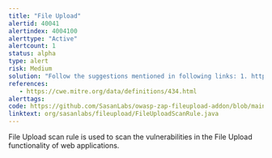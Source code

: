 ```yaml
---
title: "File Upload"
alertid: 40041
alertindex: 4004100
alerttype: "Active"
alertcount: 1
status: alpha
type: alert
risk: Medium
solution: "Follow the suggestions mentioned in following links: 1. https://portswigger.net/kb/issues/00500980_file-upload-functionality 2. https://www.youtube.com/watch?v=CmF9sEyKZNo"
references:
   - https://cwe.mitre.org/data/definitions/434.html
alerttags: 
code: https://github.com/SasanLabs/owasp-zap-fileupload-addon/blob/main/src/main/java/org/sasanlabs/fileupload/FileUploadScanRule.java
linktext: org/sasanlabs/fileupload/FileUploadScanRule.java
---
```

File Upload scan rule is used to scan the vulnerabilities in the File Upload functionality of web applications.
